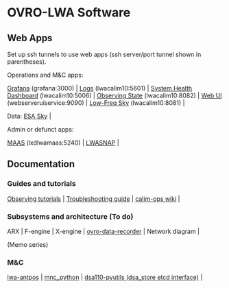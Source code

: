 # OVRO-LWA Software

## Web Apps

Set up ssh tunnels to use web apps (ssh server/port tunnel shown in parentheses).

Operations and M&C apps:

[Grafana](http://localhost:3000) (grafana:3000) |
[Logs](http://localhost:5601/app/discover) (lwacalim10:5601) |
[System Health Dashboard](http://localhost:5006/LWA_dashboard) (lwacalim10:5006) |
[Observing State](http://localhost:8082) (lwacalim10:8082) |
[Web UI](http://localhost:9090) (webserveruiservice:9090) |
[Low-Freq Sky](http://localhost:8081) (lwacalim10:8081) |

Data:
[ESA Sky](http://ovro-lwa.github.io/esasky_ovrolwa.html) |

Admin or defunct apps:

[MAAS](http://localhost:5240) (lxdlwamaas:5240) |
[LWASNAP](http://greghell.github.io/LWASNAP/) |


## Documentation

### Guides and tutorials

[Observing tutorials](https://caltech.sharepoint.com/sites/ovro/projects/SitePages/lwa.aspx) | [Troubleshooting guide](https://github.com/ovro-lwa/lwa-issues/wiki/Troubleshooting-Guide-(what-if...)) | [calim-ops wiki](https://github.com/ovro-lwa/calim-ops/wiki) |

### Subsystems and architecture (To do)

ARX | F-engine | X-engine | [ovro-data-recorder](https://ovro-data-recorder.readthedocs.io/en/latest/) | Network diagram |

(Memo series)

### M&C

[lwa-antpos](https://ovro-lwa.github.io/lwa-antpos) | [mnc_python](https://ovro-lwa.github.io/mnc_python) | [dsa110-pyutils (dsa_store etcd interface)](https://github.com/dsa110/dsa110-pyutils) |
